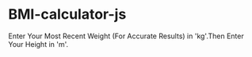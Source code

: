 # BMI-calculator-js
Enter Your Most Recent Weight (For Accurate Results) in 'kg'.Then Enter Your Height in 'm'.
